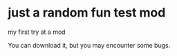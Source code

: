 # just a random fun test mod

my first try at a mod

You can download it, but you may encounter some bugs.

